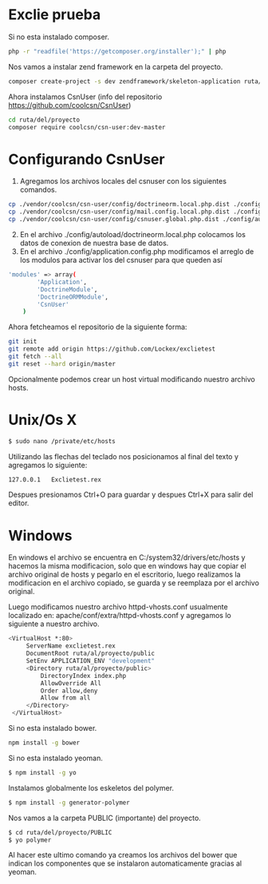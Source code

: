 # Exclie prueba

Si no esta instalado composer.
```sh
php -r "readfile('https://getcomposer.org/installer');" | php
```
Nos vamos a instalar zend framework en la carpeta del proyecto.

```sh
composer create-project -s dev zendframework/skeleton-application ruta/del/proyecto
```

Ahora instalamos CsnUser (info del repositorio https://github.com/coolcsn/CsnUser)

```sh
cd ruta/del/proyecto
composer require coolcsn/csn-user:dev-master
```

# Configurando CsnUser

1. Agregamos los archivos locales del csnuser con los siguientes comandos.
```sh
cp ./vendor/coolcsn/csn-user/config/doctrineorm.local.php.dist ./config/autoload/doctrineorm.local.php
cp ./vendor/coolcsn/csn-user/config/mail.config.local.php.dist ./config/autoload/mail.config.local.php
cp ./vendor/coolcsn/csn-user/config/csnuser.global.php.dist ./config/autoload/csnuser.global.php
```
2. En el archivo ./config/autoload/doctrineorm.local.php colocamos los datos de conexion de nuestra base de datos.
3. En el archivo ./config/application.config.php modificamos el arreglo de los modulos para activar los del csnuser para que queden así
```sh
'modules' => array(
        'Application',
        'DoctrineModule',
        'DoctrineORMModule',
        'CsnUser'
    )
```

Ahora fetcheamos el repositorio de la siguiente forma:

```sh
git init
git remote add origin https://github.com/Lockex/exclietest
git fetch --all
git reset --hard origin/master
```

Opcionalmente podemos crear un host virtual modificando nuestro archivo hosts. 

# Unix/Os X

```sh
$ sudo nano /private/etc/hosts
```
Utilizando las flechas del teclado nos posicionamos al final del texto y agregamos lo siguiente:
```sh
127.0.0.1   Exclietest.rex
```
Despues presionamos Ctrl+O para guardar y despues Ctrl+X para salir del editor.
# Windows
En windows el archivo se encuentra en C:/system32/drivers/etc/hosts y hacemos la misma modificacion, solo que en windows hay que copiar el archivo original de hosts y pegarlo en el escritorio, luego realizamos la modificacion en el archivo copiado, se guarda y se reemplaza por el archivo original.

Luego modificamos nuestro archivo httpd-vhosts.conf usualmente localizado en: apache/conf/extra/httpd-vhosts.conf y agregamos lo siguiente a nuestro archivo.
```sh
<VirtualHost *:80>
     ServerName exclietest.rex
     DocumentRoot ruta/al/proyecto/public
     SetEnv APPLICATION_ENV "development"
     <Directory ruta/al/proyecto/public>
         DirectoryIndex index.php
         AllowOverride All
         Order allow,deny
         Allow from all
     </Directory>
 </VirtualHost>
```

Si no esta instalado bower.
```sh
npm install -g bower
```
Si no esta instalado yeoman. 

```sh
$ npm install -g yo
```

Instalamos globalmente los eskeletos del polymer.

```sh
$ npm install -g generator-polymer
```
Nos vamos a la carpeta PUBLIC (importante) del proyecto.

```sh
$ cd ruta/del/proyecto/PUBLIC
$ yo polymer
```
Al hacer este ultimo comando ya creamos los archivos del bower que indican los componentes que se instalaron automaticamente gracias al yeoman.
